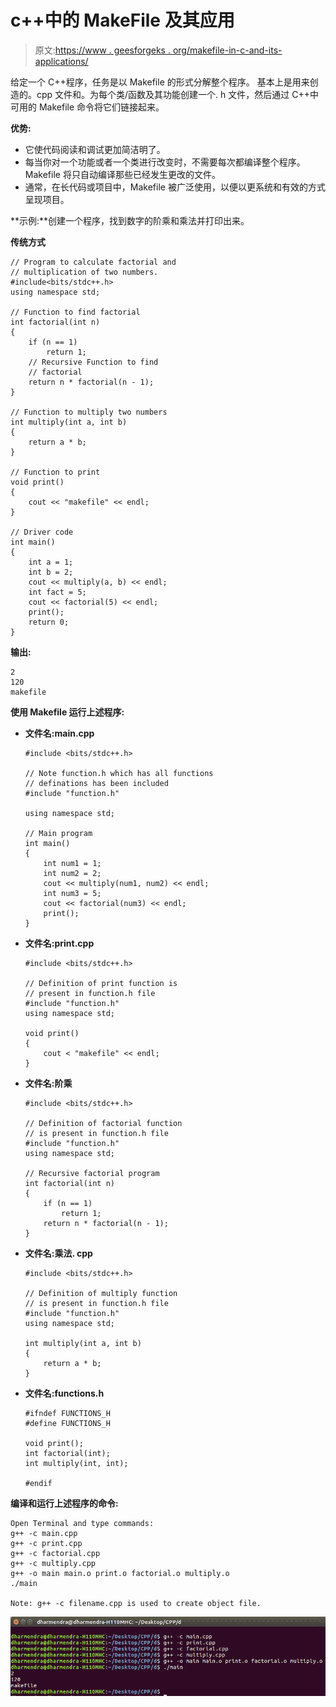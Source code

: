 # c++中的 MakeFile 及其应用

> 原文:[https://www . geesforgeks . org/makefile-in-c-and-its-applications/](https://www.geeksforgeeks.org/makefile-in-c-and-its-applications/)

给定一个 C++程序，任务是以 Makefile 的形式分解整个程序。
基本上是用来创造的。cpp 文件和。为每个类/函数及其功能创建一个. h 文件，然后通过 C++中可用的 Makefile 命令将它们链接起来。

**优势:**

*   它使代码阅读和调试更加简洁明了。
*   每当你对一个功能或者一个类进行改变时，不需要每次都编译整个程序。Makefile 将只自动编译那些已经发生更改的文件。
*   通常，在长代码或项目中，Makefile 被广泛使用，以便以更系统和有效的方式呈现项目。

**示例:**创建一个程序，找到数字的阶乘和乘法并打印出来。

**传统方式**

```
// Program to calculate factorial and
// multiplication of two numbers.
#include<bits/stdc++.h>
using namespace std;

// Function to find factorial
int factorial(int n)
{
    if (n == 1)
        return 1;
    // Recursive Function to find 
    // factorial
    return n * factorial(n - 1);
}

// Function to multiply two numbers
int multiply(int a, int b)
{
    return a * b;
}

// Function to print
void print()
{
    cout << "makefile" << endl;
}

// Driver code
int main()
{
    int a = 1;
    int b = 2;
    cout << multiply(a, b) << endl;
    int fact = 5;
    cout << factorial(5) << endl;
    print();
    return 0;
}
```

**输出:**

```
2
120
makefile
```

**使用 Makefile 运行上述程序:**

*   **文件名:main.cpp**

    ```
    #include <bits/stdc++.h>

    // Note function.h which has all functions
    // definations has been included
    #include "function.h"

    using namespace std;

    // Main program
    int main()
    {
        int num1 = 1;
        int num2 = 2;
        cout << multiply(num1, num2) << endl;
        int num3 = 5;
        cout << factorial(num3) << endl;
        print();
    }
    ```

*   **文件名:print.cpp**

    ```
    #include <bits/stdc++.h>

    // Definition of print function is
    // present in function.h file
    #include "function.h"
    using namespace std;

    void print()
    {
        cout < "makefile" << endl;
    }
    ```

*   **文件名:阶乘**

    ```
    #include <bits/stdc++.h>

    // Definition of factorial function
    // is present in function.h file
    #include "function.h"
    using namespace std;

    // Recursive factorial program
    int factorial(int n)
    {
        if (n == 1)
            return 1;
        return n * factorial(n - 1);
    }
    ```

*   **文件名:乘法. cpp**

    ```
    #include <bits/stdc++.h>

    // Definition of multiply function 
    // is present in function.h file
    #include "function.h"
    using namespace std;

    int multiply(int a, int b)
    {
        return a * b;
    }
    ```

*   **文件名:functions.h**

    ```
    #ifndef FUNCTIONS_H
    #define FUNCTIONS_H

    void print();
    int factorial(int);
    int multiply(int, int);

    #endif
    ```

**编译和运行上述程序的命令:**

```
Open Terminal and type commands:
g++ -c main.cpp
g++ -c print.cpp
g++ -c factorial.cpp
g++ -c multiply.cpp
g++ -o main main.o print.o factorial.o multiply.o
./main

Note: g++ -c filename.cpp is used to create object file.

```

![makefile](img/762e5c058425cbe20eda3b8897f7bdba.png)